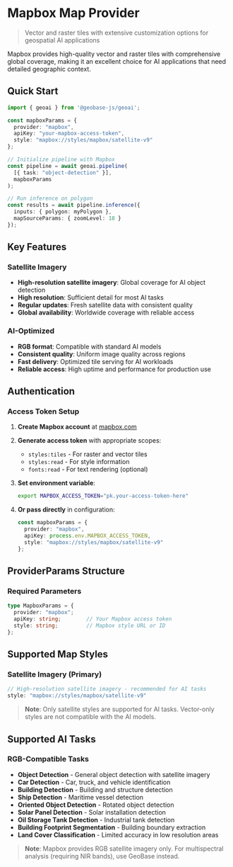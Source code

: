 # Mapbox Map Provider

> Vector and raster tiles with extensive customization options for geospatial AI applications

Mapbox provides high-quality vector and raster tiles with comprehensive global coverage, making it an excellent choice for AI applications that need detailed geographic context.

## Quick Start

```typescript
import { geoai } from '@geobase-js/geoai';

const mapboxParams = {
  provider: "mapbox",
  apiKey: "your-mapbox-access-token",
  style: "mapbox://styles/mapbox/satellite-v9"
};

// Initialize pipeline with Mapbox
const pipeline = await geoai.pipeline(
  [{ task: "object-detection" }],
  mapboxParams
);

// Run inference on polygon
const results = await pipeline.inference({
  inputs: { polygon: myPolygon },
  mapSourceParams: { zoomLevel: 18 }
});
```

## Key Features

### Satellite Imagery
- **High-resolution satellite imagery**: Global coverage for AI object detection
- **High resolution**: Sufficient detail for most AI tasks
- **Regular updates**: Fresh satellite data with consistent quality
- **Global availability**: Worldwide coverage with reliable access

### AI-Optimized
- **RGB format**: Compatible with standard AI models
- **Consistent quality**: Uniform image quality across regions  
- **Fast delivery**: Optimized tile serving for AI workloads
- **Reliable access**: High uptime and performance for production use

<!-- Todo : need to confirm these authentication step -->
## Authentication

### Access Token Setup

1. **Create Mapbox account** at [mapbox.com](https://account.mapbox.com/)
2. **Generate access token** with appropriate scopes:
   - `styles:tiles` - For raster and vector tiles
   - `styles:read` - For style information
   - `fonts:read` - For text rendering (optional)

3. **Set environment variable**:
   ```bash
   export MAPBOX_ACCESS_TOKEN="pk.your-access-token-here"
   ```

4. **Or pass directly** in configuration:
   ```typescript
   const mapboxParams = {
     provider: "mapbox",
     apiKey: process.env.MAPBOX_ACCESS_TOKEN,
     style: "mapbox://styles/mapbox/satellite-v9"
   };
   ```


## ProviderParams Structure

### Required Parameters
```typescript
type MapboxParams = {
  provider: "mapbox";
  apiKey: string;        // Your Mapbox access token
  style: string;         // Mapbox style URL or ID
};
```

## Supported Map Styles

### Satellite Imagery (Primary)
```typescript
// High-resolution satellite imagery - recommended for AI tasks
style: "mapbox://styles/mapbox/satellite-v9"
```

> **Note**: Only satellite styles are supported for AI tasks. Vector-only styles are not compatible with the AI models.

## Supported AI Tasks

### RGB-Compatible Tasks
- **Object Detection** - General object detection with satellite imagery
- **Car Detection** - Car, truck, and vehicle identification
- **Building Detection** - Building and structure detection
- **Ship Detection** - Maritime vessel detection
- **Oriented Object Detection** - Rotated object detection
- **Solar Panel Detection** - Solar installation detection
- **Oil Storage Tank Detection** - Industrial tank detection
- **Building Footprint Segmentation** - Building boundary extraction
- **Land Cover Classification** - Limited accuracy in low resolution areas


> **Note**: Mapbox provides RGB satellite imagery only. For multispectral analysis (requiring NIR bands), use GeoBase instead.

